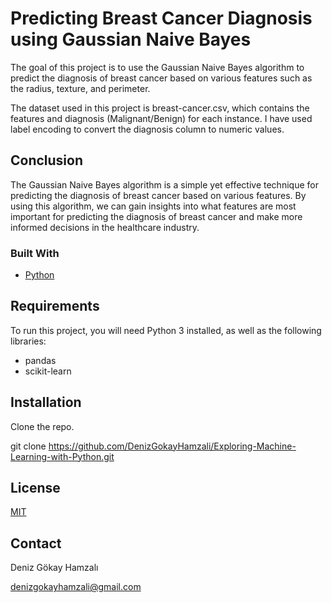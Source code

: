 # Predicting Breast Cancer Diagnosis using Gaussian Naive Bayes

The goal of this project is to use the Gaussian Naive Bayes algorithm to predict the diagnosis of breast cancer based on various features such as the radius, texture, and perimeter.

The dataset used in this project is breast-cancer.csv, which contains the features and diagnosis (Malignant/Benign) for each instance. I have used label encoding to convert the diagnosis column to numeric values.

## Conclusion

The Gaussian Naive Bayes algorithm is a simple yet effective technique for predicting the diagnosis of breast cancer based on various features. By using this algorithm, we can gain insights into what features are most important for predicting the diagnosis of breast cancer and make more informed decisions in the healthcare industry.


### Built With
- [Python](https://www.python.org/)

## Requirements
To run this project, you will need Python 3 installed, as well as the following libraries:

- pandas
- scikit-learn

## Installation
Clone the repo.

git clone https://github.com/DenizGokayHamzali/Exploring-Machine-Learning-with-Python.git

## License
[MIT](https://choosealicense.com/licenses/mit/)

## Contact

Deniz Gökay Hamzalı

<denizgokayhamzali@gmail.com>

